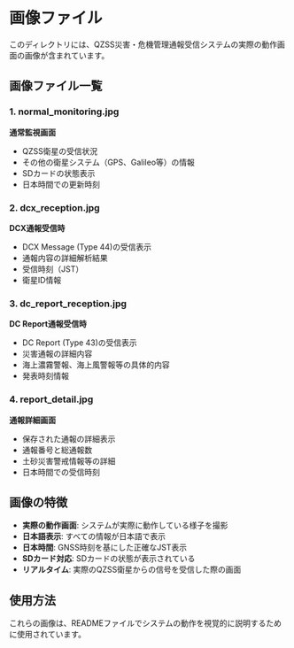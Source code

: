 # 画像ファイル

このディレクトリには、QZSS災害・危機管理通報受信システムの実際の動作画面の画像が含まれています。

## 画像ファイル一覧

### 1. normal_monitoring.jpg
**通常監視画面**
- QZSS衛星の受信状況
- その他の衛星システム（GPS、Galileo等）の情報
- SDカードの状態表示
- 日本時間での更新時刻

### 2. dcx_reception.jpg
**DCX通報受信時**
- DCX Message (Type 44)の受信表示
- 通報内容の詳細解析結果
- 受信時刻（JST）
- 衛星ID情報

### 3. dc_report_reception.jpg
**DC Report通報受信時**
- DC Report (Type 43)の受信表示
- 災害通報の詳細内容
- 海上濃霧警報、海上風警報等の具体的内容
- 発表時刻情報

### 4. report_detail.jpg
**通報詳細画面**
- 保存された通報の詳細表示
- 通報番号と総通報数
- 土砂災害警戒情報等の詳細
- 日本時間での受信時刻

## 画像の特徴

- **実際の動作画面**: システムが実際に動作している様子を撮影
- **日本語表示**: すべての情報が日本語で表示
- **日本時間**: GNSS時刻を基にした正確なJST表示
- **SDカード対応**: SDカードの状態が表示されている
- **リアルタイム**: 実際のQZSS衛星からの信号を受信した際の画面

## 使用方法

これらの画像は、READMEファイルでシステムの動作を視覚的に説明するために使用されています。
